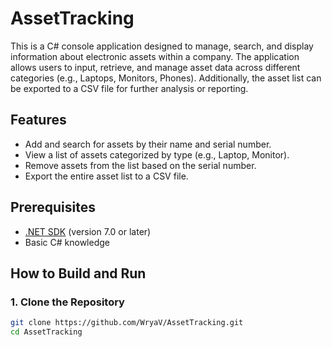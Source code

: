 # AssetTracking

This is a C# console application designed to manage, search, and display information about electronic assets within a company. The application allows users to input, retrieve, and manage asset data across different categories (e.g., Laptops, Monitors, Phones). Additionally, the asset list can be exported to a CSV file for further analysis or reporting.

## Features

- Add and search for assets by their name and serial number.
- View a list of assets categorized by type (e.g., Laptop, Monitor).
- Remove assets from the list based on the serial number.
- Export the entire asset list to a CSV file.

## Prerequisites

- [.NET SDK](https://dotnet.microsoft.com/download/dotnet) (version 7.0 or later)
- Basic C# knowledge

## How to Build and Run

### 1. Clone the Repository

```bash
git clone https://github.com/WryaV/AssetTracking.git
cd AssetTracking
